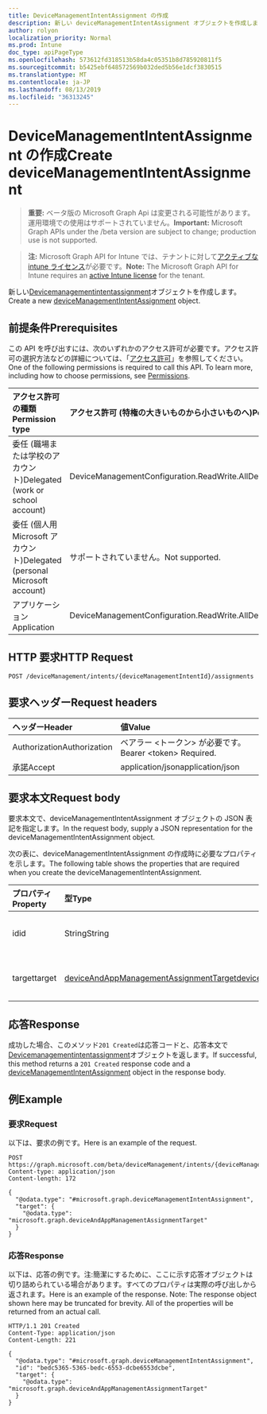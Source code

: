 ```yaml
---
title: DeviceManagementIntentAssignment の作成
description: 新しい deviceManagementIntentAssignment オブジェクトを作成します。
author: rolyon
localization_priority: Normal
ms.prod: Intune
doc_type: apiPageType
ms.openlocfilehash: 573612fd318513b58da4c05351b8d785920811f5
ms.sourcegitcommit: b5425ebf648572569b032ded5b56e1dcf3830515
ms.translationtype: MT
ms.contentlocale: ja-JP
ms.lasthandoff: 08/13/2019
ms.locfileid: "36313245"
---
```

# <a name="create-devicemanagementintentassignment"></a><span data-ttu-id="2f5a4-103">DeviceManagementIntentAssignment の作成</span><span class="sxs-lookup"><span data-stu-id="2f5a4-103">Create deviceManagementIntentAssignment</span></span>

> <span data-ttu-id="2f5a4-104">**重要:** ベータ版の Microsoft Graph Api は変更される可能性があります。運用環境での使用はサポートされていません。</span><span class="sxs-lookup"><span data-stu-id="2f5a4-104">**Important:** Microsoft Graph APIs under the /beta version are subject to change; production use is not supported.</span></span>

> <span data-ttu-id="2f5a4-105">**注:** Microsoft Graph API for Intune では、テナントに対して[アクティブな intune ライセンス](https://go.microsoft.com/fwlink/?linkid=839381)が必要です。</span><span class="sxs-lookup"><span data-stu-id="2f5a4-105">**Note:** The Microsoft Graph API for Intune requires an [active Intune license](https://go.microsoft.com/fwlink/?linkid=839381) for the tenant.</span></span>

<span data-ttu-id="2f5a4-106">新しい[Devicemanagementintentassignment](../resources/intune-deviceintent-devicemanagementintentassignment.md)オブジェクトを作成します。</span><span class="sxs-lookup"><span data-stu-id="2f5a4-106">Create a new [deviceManagementIntentAssignment](../resources/intune-deviceintent-devicemanagementintentassignment.md) object.</span></span>

## <a name="prerequisites"></a><span data-ttu-id="2f5a4-107">前提条件</span><span class="sxs-lookup"><span data-stu-id="2f5a4-107">Prerequisites</span></span>
<span data-ttu-id="2f5a4-p101">この API を呼び出すには、次のいずれかのアクセス許可が必要です。アクセス許可の選択方法などの詳細については、「[アクセス許可](/graph/permissions-reference)」を参照してください。</span><span class="sxs-lookup"><span data-stu-id="2f5a4-p101">One of the following permissions is required to call this API. To learn more, including how to choose permissions, see [Permissions](/graph/permissions-reference).</span></span>

|<span data-ttu-id="2f5a4-110">アクセス許可の種類</span><span class="sxs-lookup"><span data-stu-id="2f5a4-110">Permission type</span></span>|<span data-ttu-id="2f5a4-111">アクセス許可 (特権の大きいものから小さいものへ)</span><span class="sxs-lookup"><span data-stu-id="2f5a4-111">Permissions (from most to least privileged)</span></span>|
|:---|:---|
|<span data-ttu-id="2f5a4-112">委任 (職場または学校のアカウント)</span><span class="sxs-lookup"><span data-stu-id="2f5a4-112">Delegated (work or school account)</span></span>|<span data-ttu-id="2f5a4-113">DeviceManagementConfiguration.ReadWrite.All</span><span class="sxs-lookup"><span data-stu-id="2f5a4-113">DeviceManagementConfiguration.ReadWrite.All</span></span>|
|<span data-ttu-id="2f5a4-114">委任 (個人用 Microsoft アカウント)</span><span class="sxs-lookup"><span data-stu-id="2f5a4-114">Delegated (personal Microsoft account)</span></span>|<span data-ttu-id="2f5a4-115">サポートされていません。</span><span class="sxs-lookup"><span data-stu-id="2f5a4-115">Not supported.</span></span>|
|<span data-ttu-id="2f5a4-116">アプリケーション</span><span class="sxs-lookup"><span data-stu-id="2f5a4-116">Application</span></span>|<span data-ttu-id="2f5a4-117">DeviceManagementConfiguration.ReadWrite.All</span><span class="sxs-lookup"><span data-stu-id="2f5a4-117">DeviceManagementConfiguration.ReadWrite.All</span></span>|

## <a name="http-request"></a><span data-ttu-id="2f5a4-118">HTTP 要求</span><span class="sxs-lookup"><span data-stu-id="2f5a4-118">HTTP Request</span></span>
<!-- {
  "blockType": "ignored"
}
-->
``` http
POST /deviceManagement/intents/{deviceManagementIntentId}/assignments
```

## <a name="request-headers"></a><span data-ttu-id="2f5a4-119">要求ヘッダー</span><span class="sxs-lookup"><span data-stu-id="2f5a4-119">Request headers</span></span>
|<span data-ttu-id="2f5a4-120">ヘッダー</span><span class="sxs-lookup"><span data-stu-id="2f5a4-120">Header</span></span>|<span data-ttu-id="2f5a4-121">値</span><span class="sxs-lookup"><span data-stu-id="2f5a4-121">Value</span></span>|
|:---|:---|
|<span data-ttu-id="2f5a4-122">Authorization</span><span class="sxs-lookup"><span data-stu-id="2f5a4-122">Authorization</span></span>|<span data-ttu-id="2f5a4-123">ベアラー &lt;トークン&gt; が必要です。</span><span class="sxs-lookup"><span data-stu-id="2f5a4-123">Bearer &lt;token&gt; Required.</span></span>|
|<span data-ttu-id="2f5a4-124">承諾</span><span class="sxs-lookup"><span data-stu-id="2f5a4-124">Accept</span></span>|<span data-ttu-id="2f5a4-125">application/json</span><span class="sxs-lookup"><span data-stu-id="2f5a4-125">application/json</span></span>|

## <a name="request-body"></a><span data-ttu-id="2f5a4-126">要求本文</span><span class="sxs-lookup"><span data-stu-id="2f5a4-126">Request body</span></span>
<span data-ttu-id="2f5a4-127">要求本文で、deviceManagementIntentAssignment オブジェクトの JSON 表記を指定します。</span><span class="sxs-lookup"><span data-stu-id="2f5a4-127">In the request body, supply a JSON representation for the deviceManagementIntentAssignment object.</span></span>

<span data-ttu-id="2f5a4-128">次の表に、deviceManagementIntentAssignment の作成時に必要なプロパティを示します。</span><span class="sxs-lookup"><span data-stu-id="2f5a4-128">The following table shows the properties that are required when you create the deviceManagementIntentAssignment.</span></span>

|<span data-ttu-id="2f5a4-129">プロパティ</span><span class="sxs-lookup"><span data-stu-id="2f5a4-129">Property</span></span>|<span data-ttu-id="2f5a4-130">型</span><span class="sxs-lookup"><span data-stu-id="2f5a4-130">Type</span></span>|<span data-ttu-id="2f5a4-131">説明</span><span class="sxs-lookup"><span data-stu-id="2f5a4-131">Description</span></span>|
|:---|:---|:---|
|<span data-ttu-id="2f5a4-132">id</span><span class="sxs-lookup"><span data-stu-id="2f5a4-132">id</span></span>|<span data-ttu-id="2f5a4-133">String</span><span class="sxs-lookup"><span data-stu-id="2f5a4-133">String</span></span>|<span data-ttu-id="2f5a4-134">割り当て ID</span><span class="sxs-lookup"><span data-stu-id="2f5a4-134">The assignment ID</span></span>|
|<span data-ttu-id="2f5a4-135">target</span><span class="sxs-lookup"><span data-stu-id="2f5a4-135">target</span></span>|[<span data-ttu-id="2f5a4-136">deviceAndAppManagementAssignmentTarget</span><span class="sxs-lookup"><span data-stu-id="2f5a4-136">deviceAndAppManagementAssignmentTarget</span></span>](../resources/intune-shared-deviceandappmanagementassignmenttarget.md)|<span data-ttu-id="2f5a4-137">割り当て先</span><span class="sxs-lookup"><span data-stu-id="2f5a4-137">The assignment target</span></span>|



## <a name="response"></a><span data-ttu-id="2f5a4-138">応答</span><span class="sxs-lookup"><span data-stu-id="2f5a4-138">Response</span></span>
<span data-ttu-id="2f5a4-139">成功した場合、このメソッド`201 Created`は応答コードと、応答本文で[Devicemanagementintentassignment](../resources/intune-deviceintent-devicemanagementintentassignment.md)オブジェクトを返します。</span><span class="sxs-lookup"><span data-stu-id="2f5a4-139">If successful, this method returns a `201 Created` response code and a [deviceManagementIntentAssignment](../resources/intune-deviceintent-devicemanagementintentassignment.md) object in the response body.</span></span>

## <a name="example"></a><span data-ttu-id="2f5a4-140">例</span><span class="sxs-lookup"><span data-stu-id="2f5a4-140">Example</span></span>

### <a name="request"></a><span data-ttu-id="2f5a4-141">要求</span><span class="sxs-lookup"><span data-stu-id="2f5a4-141">Request</span></span>
<span data-ttu-id="2f5a4-142">以下は、要求の例です。</span><span class="sxs-lookup"><span data-stu-id="2f5a4-142">Here is an example of the request.</span></span>
``` http
POST https://graph.microsoft.com/beta/deviceManagement/intents/{deviceManagementIntentId}/assignments
Content-type: application/json
Content-length: 172

{
  "@odata.type": "#microsoft.graph.deviceManagementIntentAssignment",
  "target": {
    "@odata.type": "microsoft.graph.deviceAndAppManagementAssignmentTarget"
  }
}
```

### <a name="response"></a><span data-ttu-id="2f5a4-143">応答</span><span class="sxs-lookup"><span data-stu-id="2f5a4-143">Response</span></span>
<span data-ttu-id="2f5a4-p102">以下は、応答の例です。注:簡潔にするために、ここに示す応答オブジェクトは切り詰められている場合があります。すべてのプロパティは実際の呼び出しから返されます。</span><span class="sxs-lookup"><span data-stu-id="2f5a4-p102">Here is an example of the response. Note: The response object shown here may be truncated for brevity. All of the properties will be returned from an actual call.</span></span>
``` http
HTTP/1.1 201 Created
Content-Type: application/json
Content-Length: 221

{
  "@odata.type": "#microsoft.graph.deviceManagementIntentAssignment",
  "id": "bedc5365-5365-bedc-6553-dcbe6553dcbe",
  "target": {
    "@odata.type": "microsoft.graph.deviceAndAppManagementAssignmentTarget"
  }
}
```







